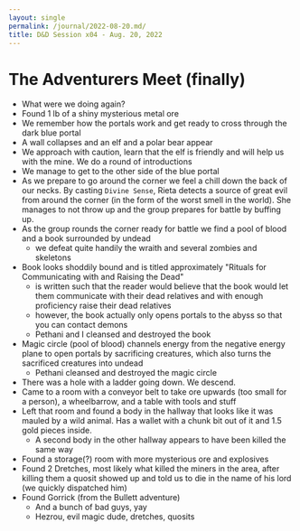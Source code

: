 ```yaml
---
layout: single
permalink: /journal/2022-08-20.md/
title: D&D Session x04 - Aug. 20, 2022
---
```


# The Adventurers Meet (finally)

- What were we doing again?
- Found 1 lb of a shiny mysterious metal ore
- We remember how the portals work and get ready to cross through the dark blue portal
- A wall collapses and an elf and a polar bear appear
- We approach with caution, learn that the elf is friendly and will help us with the mine. We do a round of introductions
- We manage to get to the other side of the blue portal
- As we prepare to go around the corner we feel a chill down the back of our necks. By casting `Divine Sense`, Rieta detects a source of great evil from around the corner (in the form of the worst smell in the world). She manages to not throw up and the group prepares for battle by buffing up.
- As the group rounds the corner ready for battle we find a pool of blood and a book surrounded by undead
    - we defeat quite handily the wraith and several zombies and skeletons
- Book looks shoddily bound and is titled approximately "Rituals for Communicating with and Raising the Dead"
    - is written such that the reader would believe that the book would let them communicate with their dead relatives and with enough proficiency raise their dead relatives
    - however, the book actually only opens portals to the abyss so that you can contact demons
    - Pethani and I cleansed and destroyed the book
- Magic circle (pool of blood) channels energy from the negative energy plane to open portals by sacrificing creatures, which also turns the sacrificed creatures into undead
    - Pethani cleansed and destroyed the magic circle
- There was a hole with a ladder going down. We descend. 
- Came to a room with a conveyor belt to take ore upwards (too small for a person), a wheelbarrow, and a table with tools and stuff
- Left that room and found a body in the hallway that looks like it was mauled by a wild animal. Has a wallet with a chunk bit out of it and 1.5 gold pieces inside.
    - A second body in the other hallway appears to have been killed the same way
- Found a storage(?) room with more mysterious ore and explosives
- Found 2 Dretches, most likely what killed the miners in the area, after killing them a quosit showed up and told us to die in the name of his lord (we quickly dispatched him)
- Found Gorrick (from the Bullett adventure)
    - And a bunch of bad guys, yay
    - Hezrou, evil magic dude, dretches, quosits
